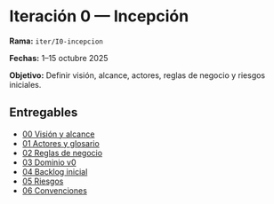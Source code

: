 # Iteración 0 — Incepción
**Rama:** `iter/I0-incepcion` 

**Fechas:** 1–15 octubre 2025  

**Objetivo:** Definir visión, alcance, actores, reglas de negocio y riesgos iniciales.

## Entregables
- [00 Visión y alcance](00-vision-alcance.md)
- [01 Actores y glosario](01-actores-y-glosario.md)
- [02 Reglas de negocio](02-reglas-negocio.md)
- [03 Dominio v0](03-dominio.md)
- [04 Backlog inicial](04-backlog.md)
- [05 Riesgos](05-riesgos.md)
- [06 Convenciones](06-convenciones.md)
